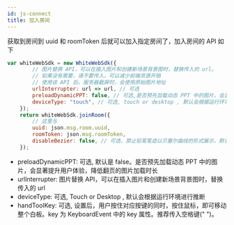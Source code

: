 ```yaml
---
id: js-connect
title: 加入房间
---
```


获取到房间到 uuid 和 roomToken 后就可以加入指定房间了，加入房间的 API 如下

```javascript
var whiteWebSdk = new WhiteWebSdk({
        // 图片替换 API，可以在插入图片和创建新场景背景图时，替换传入的 url。
        // 如果没有需要，请不要传入，可以减少前端资源开销
        // 使用该 API 后，服务器截屏时，会使用原始图片地址
        urlInterrupter: url => url, // 可选
        preloadDynamicPPT: false, // 可选,是否预先加载动态 PPT 中的图片，会显著提升用户体验，降低翻页的图片加载时长
        deviceType: "touch", // 可选, touch or desktop , 默认会根据运行环境进行推断
    });
    return whiteWebSdk.joinRoom({
        // 这里与
        uuid: json.msg.room.uuid,
        roomToken: json.msg.roomToken,
        disableBezier: false, // 可选，禁止铅笔笔迹以贝塞尔曲线的形式展示，默认为 false
    });
```



- preloadDynamicPPT: 可选, 默认是 false。是否预先加载动态 PPT 中的图片，会显著提升用户体验，降低翻页的图片加载时长
- urlInterrupter: 图片替换 API，可以在插入图片和创建新场景背景图时，替换传入的 url
- deviceType: 可选, Touch or Desktop , 默认会根据运行环境进行推断
- handToolKey: 可选, 设置后，用户按住对应按键的同时，按住鼠标，即可移动整个白板。key 为 KeyboardEvent 中的 key 属性。推荐传入空格键(" ")。